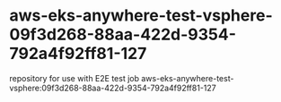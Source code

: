 # aws-eks-anywhere-test-vsphere-09f3d268-88aa-422d-9354-792a4f92ff81-127
repository for use with E2E test job aws-eks-anywhere-test-vsphere:09f3d268-88aa-422d-9354-792a4f92ff81-127
